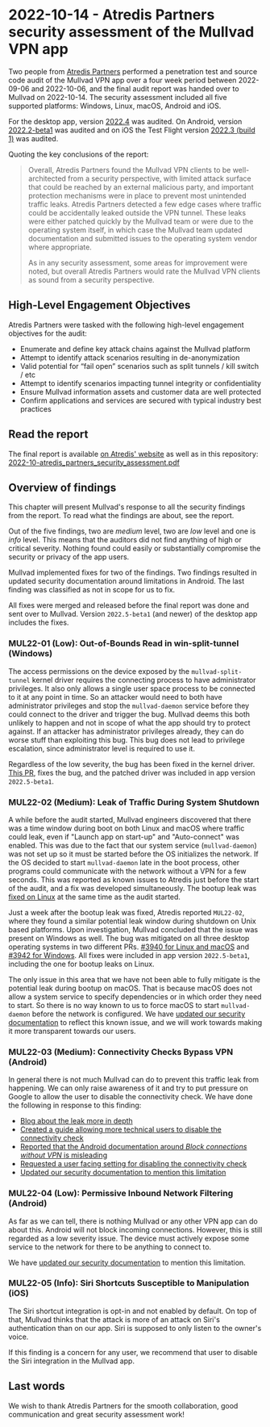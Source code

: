 # 2022-10-14 - Atredis Partners security assessment of the Mullvad VPN app

Two people from [Atredis Partners](https://www.atredis.com/) performed a penetration test and
source code audit of the Mullvad VPN app over a four week period between 2022-09-06
and 2022-10-06, and the final audit report was handed over to Mullvad on 2022-10-14.
The security assessment included all five supported platforms:
Windows, Linux, macOS, Android and iOS.

For the desktop app, version [2022.4] was audited. On Android, version [2022.2-beta1]
was audited and on iOS the Test Flight version [2022.3 (build 1)] was audited.

[2022.4]: ../CHANGELOG.md#20224---2022-08-19
[2022.2-beta1]: ../CHANGELOG.md#android20222-beta1---2022-08-11
[2022.3 (build 1)]: https://github.com/mullvad/mullvadvpn-app/commit/b05f9c588f5c88e98a9d36af84765bbd1254be43

Quoting the key conclusions of the report:

> Overall, Atredis Partners found the Mullvad VPN clients to be well-architected from a security
perspective, with limited attack surface that could be reached by an external malicious party,
and important protection mechanisms were in place to prevent most unintended traffic leaks.
Atredis Partners detected a few edge cases where traffic could be accidentally leaked outside
the VPN tunnel. These leaks were either patched quickly by the Mullvad team or were due to
the operating system itself, in which case the Mullvad team updated documentation and
submitted issues to the operating system vendor where appropriate.
>
> As in any security assessment, some areas for improvement were noted, but overall Atredis
Partners would rate the Mullvad VPN clients as sound from a security perspective.

## High-Level Engagement Objectives

Atredis Partners were tasked with the following high-level engagement objectives for the audit:

* Enumerate and define key attack chains against the Mullvad platform
* Attempt to identify attack scenarios resulting in de-anonymization
* Valid potential for “fail open” scenarios such as split tunnels / kill switch / etc
* Attempt to identify scenarios impacting tunnel integrity or confidentiality
* Ensure Mullvad information assets and customer data are well protected
* Confirm applications and services are secured with typical industry best practices

## Read the report

The final report is available [on Atredis' website](https://www.atredis.com/s/Atredis-Partners-Mullvad-VPN-Platform-Security-Assessment-Report-v10.pdf)
as well as in this repository: [2022-10-atredis_partners_security_assessment.pdf](./2022-10-atredis_partners_security_assessment.pdf)

## Overview of findings

This chapter will present Mullvad's response to all the security findings from the report.
To read what the findings are about, see the report.

Out of the five findings, two are *medium* level, two are *low* level and one is *info* level.
This means that the auditors did not find anything of high or critical severity. Nothing
found could easily or substantially compromise the security or privacy of the app users.

Mullvad implemented fixes for two of the findings. Two findings resulted in updated security
documentation around limitations in Android. The last finding was classified
as not in scope for us to fix.

All fixes were merged and released before the final report was done and sent over to Mullvad.
Version `2022.5-beta1` (and newer) of the desktop app includes the fixes.

### __MUL22-01__ (Low): Out-of-Bounds Read in win-split-tunnel (Windows)

The access permissions on the device exposed by the `mullvad-split-tunnel` kernel driver
requires the connecting process to have administrator privileges. It also only allows a single
user space process to be connected to it at any point in time. So an attacker would need
to both have administrator privileges and stop the `mullvad-daemon` service before they
could connect to the driver and trigger the bug. Mullvad deems this both unlikely to
happen and not in scope of what the app should try to protect against. If an attacker
has administrator privileges already, they can do worse stuff than
exploiting this bug. This bug does not lead to privilege escalation, since administrator
level is required to use it.

Regardless of the low severity, the bug has been fixed in the kernel driver.
[This PR](https://github.com/mullvad/win-split-tunnel/pull/34),
fixes the bug, and the patched driver was included in app version `2022.5-beta1`.

### __MUL22-02__ (Medium): Leak of Traffic During System Shutdown

A while before the audit started, Mullvad engineers discovered that there was a time window
during boot on both Linux and macOS where traffic could leak, even if "Launch app on start-up"
and "Auto-connect" was enabled. This was due to the fact that our system service (`mullvad-daemon`)
was not set up so it must be started before the OS initializes the network. If the OS decided
to start `mullvad-daemon` late in the boot process, other programs could communicate with the
network without a VPN for a few seconds. This was reported as known issues to Atredis just
before the start of the audit, and a fix was developed simultaneously.
The bootup leak was [fixed on Linux](https://github.com/mullvad/mullvadvpn-app/pull/3904)
at the same time as the audit started.

Just a week after the bootup leak was fixed, Atredis reported `MUL22-02`, where they found a
similar potential leak window during shutdown on Unix based platforms. Upon investigation,
Mullvad concluded that the issue was present on Windows as well.
The bug was mitigated on all three desktop operating systems in two different PRs.
[#3940 for Linux and macOS] and [#3942 for Windows]. All fixes were included in
app version `2022.5-beta1`, including the one for bootup leaks on Linux.

The only issue in this area that we have not been able to fully mitigate is the potential leak
during bootup on macOS. That is because macOS does not allow a system service to specify
dependencies or in which order they need to start. So there is no way known to us to force
macOS to start `mullvad-daemon` before the network is configured. We have [updated our
security documentation] to reflect this known issue, and we will work towards making it
more transparent towards our users.

[#3940 for Linux and macOS]: https://github.com/mullvad/mullvadvpn-app/pull/3940
[#3942 for Windows]: https://github.com/mullvad/mullvadvpn-app/pull/3942
[updated our security documentation]: https://github.com/mullvad/mullvadvpn-app/pull/4061

### __MUL22-03__ (Medium): Connectivity Checks Bypass VPN (Android)

In general there is not much Mullvad can do to prevent this traffic leak from happening.
We can only raise awareness of it and try to put pressure on Google to allow the user to disable
the connectivity check. We have done the following in response to this finding:

* [Blog about the leak more in depth](https://mullvad.net/blog/2022/10/10/android-leaks-connectivity-check-traffic)
* [Created a guide allowing more technical users to disable the connectivity check](https://mullvad.net/help/configure-connectivity-checks-on-android)
* [Reported that the Android documentation around *Block connections without VPN* is misleading](https://issuetracker.google.com/issues/249990229)
* [Requested a user facing setting for disabling the connectivity check](https://issuetracker.google.com/issues/250529027)
* [Updated our security documentation to mention this limitation](https://github.com/mullvad/mullvadvpn-app/pull/3996)

### __MUL22-04__ (Low): Permissive Inbound Network Filtering (Android)

As far as we can tell, there is nothing Mullvad or any other VPN app can do about this.
Android will not block incoming connections. However, this is still regarded as a low
severity issue. The device must actively expose some service to the network for
there to be anything to connect to.

We have [updated our security documentation](https://github.com/mullvad/mullvadvpn-app/pull/3966)
to mention this limitation.

### __MUL22-05__ (Info): Siri Shortcuts Susceptible to Manipulation (iOS)

The Siri shortcut integration is opt-in and not enabled by default. On top of that, Mullvad
thinks that the attack is more of an attack on Siri's authentication than on our app.
Siri is supposed to only listen to the owner's voice.

If this finding is a concern for any user, we recommend that user to disable the Siri integration
in the Mullvad app.


## Last words

We wish to thank Atredis Partners for the smooth collaboration, good communication and great
security assessment work!
